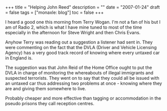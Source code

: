 +++
title = "Helping John Reed"
description = ""
date = "2007-01-24"
draft = false
tags = ["monaxle: blog"]
toc = false
+++

I heard a good one this morning from Terry Wogan. I'm not a fan of his but I am of Radio 2, which is what I have mine tuned to most of the time especially in the afternoon for Steve Wright and then Chris Evans.

Anyhow Terry was reading out a suggestion a listener had sent in. They were commenting on the fact that the DVLA (Driver and Vehicle Licensing Agency) has a very good track record of knowing where every untaxed car in England is.

The suggestion was that John Reid of the Home Office ought to put the DVLA in charge of monitoring the whereabouts of illegal immigrants and suspected terrorists. They went on to say that they could all be issued with an untaxed car thus addressing two problems at once - knowing where they are and giving them somewhere to live. 

Probably cheaper and more effective than tagging or accommodation in the pseudo prisons they call reception centres.